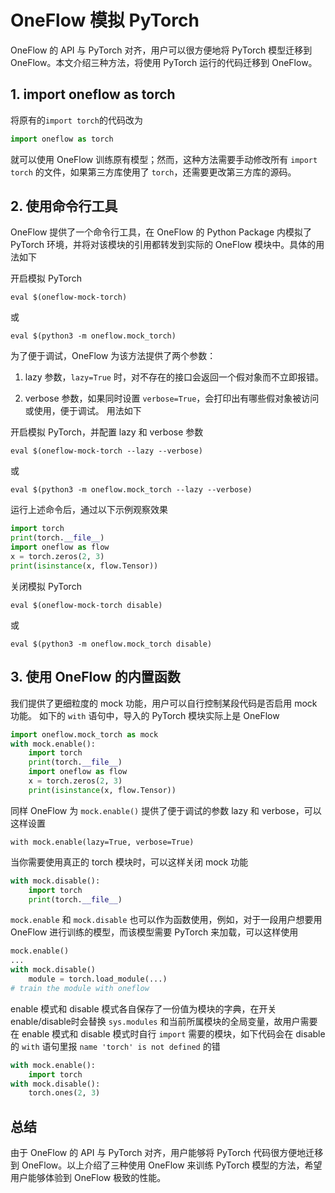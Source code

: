 # OneFlow 模拟 PyTorch

OneFlow 的 API 与 PyTorch 对齐，用户可以很方便地将 PyTorch 模型迁移到 OneFlow。本文介绍三种方法，将使用 PyTorch 运行的代码迁移到 OneFlow。

## 1. import oneflow as torch

将原有的`import torch`的代码改为

```py
import oneflow as torch
```

就可以使用 OneFlow 训练原有模型；然而，这种方法需要手动修改所有 `import torch` 的文件，如果第三方库使用了 `torch`，还需要更改第三方库的源码。

## 2. 使用命令行工具

OneFlow 提供了一个命令行工具，在 OneFlow 的 Python Package 内模拟了 PyTorch 环境，并将对该模块的引用都转发到实际的 OneFlow 模块中。具体的用法如下

开启模拟 PyTorch

```shell
eval $(oneflow-mock-torch)
```

或

```shell
eval $(python3 -m oneflow.mock_torch)
```

为了便于调试，OneFlow 为该方法提供了两个参数：

1.  lazy 参数，`lazy=True` 时，对不存在的接口会返回一个假对象而不立即报错。

2.  verbose 参数，如果同时设置 `verbose=True`，会打印出有哪些假对象被访问或使用，便于调试。
用法如下

开启模拟 PyTorch，并配置 lazy 和 verbose 参数

```shell
eval $(oneflow-mock-torch --lazy --verbose)
```

或

```shell
eval $(python3 -m oneflow.mock_torch --lazy --verbose)
```


运行上述命令后，通过以下示例观察效果

```py
import torch
print(torch.__file__)
import oneflow as flow
x = torch.zeros(2, 3)
print(isinstance(x, flow.Tensor))
```

关闭模拟 PyTorch

```shell
eval $(oneflow-mock-torch disable)
```

或

```shell
eval $(python3 -m oneflow.mock_torch disable)
```

## 3. 使用 OneFlow 的内置函数

我们提供了更细粒度的 mock 功能，用户可以自行控制某段代码是否启用 mock 功能。
如下的 `with` 语句中，导入的 PyTorch 模块实际上是 OneFlow

```py
import oneflow.mock_torch as mock
with mock.enable():
    import torch
    print(torch.__file__)
    import oneflow as flow
    x = torch.zeros(2, 3)
    print(isinstance(x, flow.Tensor))
```

同样 OneFlow 为 `mock.enable()` 提供了便于调试的参数 lazy 和 verbose，可以这样设置 

`with mock.enable(lazy=True, verbose=True)`


当你需要使用真正的 torch 模块时，可以这样关闭 mock 功能

```py
with mock.disable():
    import torch
    print(torch.__file__)
```

`mock.enable` 和 `mock.disable` 也可以作为函数使用，例如，对于一段用户想要用 OneFlow 进行训练的模型，而该模型需要 PyTorch 来加载，可以这样使用

```py
mock.enable()
...
with mock.disable()
    module = torch.load_module(...)
# train the module with oneflow
```

enable 模式和 disable 模式各自保存了一份值为模块的字典，在开关enable/disable时会替换 `sys.modules` 和当前所属模块的全局变量，故用户需要在 enable 模式和 disable 模式时自行 `import` 需要的模块，如下代码会在 disable 的 `with` 语句里报 `name 'torch' is not defined` 的错
```py
with mock.enable():
    import torch
with mock.disable():
    torch.ones(2, 3)
```

## 总结

由于 OneFlow 的 API 与 PyTorch 对齐，用户能够将 PyTorch 代码很方便地迁移到 OneFlow。以上介绍了三种使用 OneFlow 来训练 PyTorch 模型的方法，希望用户能够体验到 OneFlow 极致的性能。
